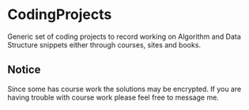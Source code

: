 # CodingProjects
Generic set of coding projects to record working on Algorithm and Data Structure snippets either through courses, sites and books.

## Notice
Since some has course work the solutions may be encrypted.  If you are having trouble with course work please feel free to message me.
